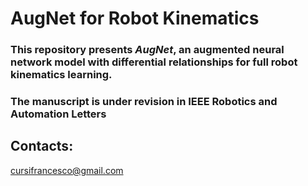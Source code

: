 # AugNet for Robot Kinematics

### This repository presents *AugNet*, an augmented neural network model with differential relationships for full robot kinematics learning.

### The manuscript is under revision in IEEE Robotics and Automation Letters

## Contacts:

cursifrancesco@gmail.com